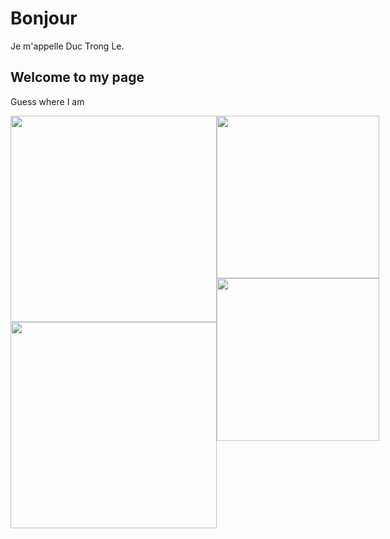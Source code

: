 # Bonjour
Je m'appelle Duc Trong Le.

## Welcome to my page
Guess where I am
<div align="center" style="display: flex; flex-direction: row;" >
    <div >
        <img src="https://github.com/LeTrongDuc2510/LeTrongDuc2510/assets/87889069/605f6abe-43e5-4e46-8f64-de541143da1f" height="330px"> 
        <img src="https://github.com/LeTrongDuc2510/LeTrongDuc2510/assets/87889069/33128795-7f8f-4fef-9b12-8f7ae092d189" height="330px">
    </div>
    <div >
        <img src="https://user-images.githubusercontent.com/87889069/206115563-779ae72e-c50c-4a6d-ba37-6662a32b6a3c.png" height="260px" >
        <img src="https://user-images.githubusercontent.com/87889069/206984351-227ac394-01b0-423b-8af9-8d7f26912d45.gif" height="260px" >
    </div>
</div>







<!---
| ![Image 1](https://user-images.githubusercontent.com/87889069/206115563-779ae72e-c50c-4a6d-ba37-6662a32b6a3c.png) |
|:--------------------------:|
| Description of Image 1      |

| ![Image 2](https://github.com/LeTrongDuc2510/LeTrongDuc2510/assets/87889069/33128795-7f8f-4fef-9b12-8f7ae092d189) |
|:--------------------------:|
| Description of Image 2      |

| ![Image 3](https://github.com/LeTrongDuc2510/LeTrongDuc2510/assets/87889069/605f6abe-43e5-4e46-8f64-de541143da1f) |
|:--------------------------:|
| Description of Image 3      |

<p align="center">
    <div>
        <img src="https://user-images.githubusercontent.com/87889069/206115563-779ae72e-c50c-4a6d-ba37-6662a32b6a3c.png" width="50%" >
        <img src="https://github.com/LeTrongDuc2510/LeTrongDuc2510/assets/87889069/33128795-7f8f-4fef-9b12-8f7ae092d189" width="50%" >
    </div>
    <img src="https://github.com/LeTrongDuc2510/LeTrongDuc2510/assets/87889069/605f6abe-43e5-4e46-8f64-de541143da1f" width="40%" /> 
</p>
## Just do it
<p align="center">
  <img src="https://user-images.githubusercontent.com/87889069/206984351-227ac394-01b0-423b-8af9-8d7f26912d45.gif" width=50% >
</p>
--->





<!---
![26 Animated Logos to Inspire Your Own](https://user-images.githubusercontent.com/87889069/206984351-227ac394-01b0-423b-8af9-8d7f26912d45.gif)
LeTrongDuc2510/LeTrongDuc2510 is a ✨ special ✨ repository because its `README.md` (this file) appears on your GitHub profile.
You can click the Preview link to take a look at your changes.
--->
